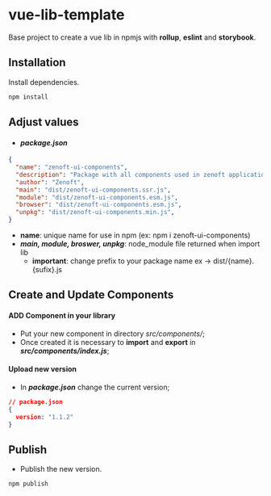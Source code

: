 # vue-lib-template

Base project to create a vue lib in npmjs with **rollup**, **eslint** and **storybook**.

## Installation

Install dependencies.

```bash
npm install
```

## Adjust values

- #### *package.json*
```json
{
  "name": "zenoft-ui-components",
  "description": "Package with all components used in zenoft applications",
  "author": "Zenoft",
  "main": "dist/zenoft-ui-components.ssr.js", 
  "module": "dist/zenoft-ui-components.esm.js",
  "browser": "dist/zenoft-ui-components.esm.js",
  "unpkg": "dist/zenoft-ui-components.min.js",
}
```
- **name**: unique name for use in npm (ex: npm i zenoft-ui-components)
- ***main, module, broswer, unpkg***: node_module file returned when import lib
  - **important**: change prefix to your package name  ex -> dist/{name}.{sufix}.js 

## Create and Update Components
#### ADD Component in your library

- Put your new component in directory *src/components/*;
- Once created it is necessary to **import** and **export** in ***src/components/index.js***;

#### Upload new version
- In ***package.json*** change the current version;
```json
// package.json
{
  version: "1.1.2"
}
```

## Publish
- Publish the new version.
```bash
npm publish
```